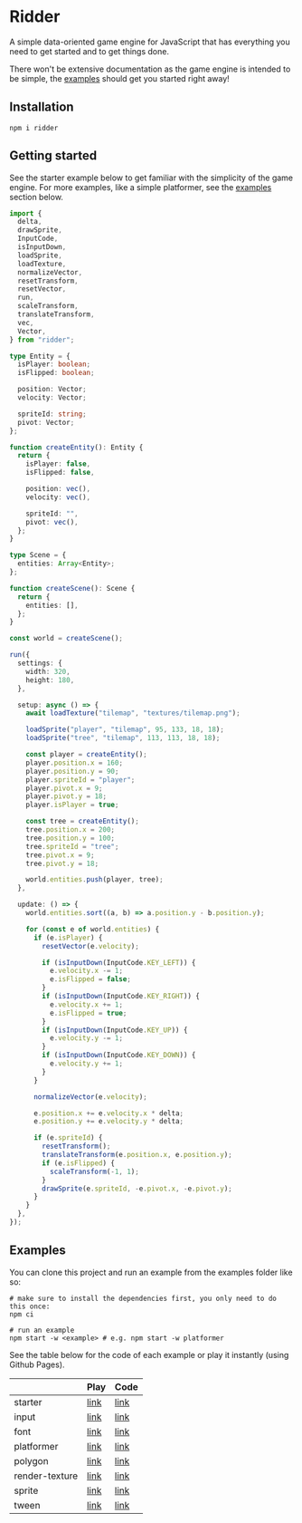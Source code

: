 # Ridder

A simple data-oriented game engine for JavaScript that has everything you need to get started and to get things done.

There won't be extensive documentation as the game engine is intended to be simple, the [examples](#examples) should get you started right away!

## Installation

```shell
npm i ridder
```

## Getting started

See the starter example below to get familiar with the simplicity of the game engine.
For more examples, like a simple platformer, see the [examples](#examples) section below.

```typescript
import {
  delta,
  drawSprite,
  InputCode,
  isInputDown,
  loadSprite,
  loadTexture,
  normalizeVector,
  resetTransform,
  resetVector,
  run,
  scaleTransform,
  translateTransform,
  vec,
  Vector,
} from "ridder";

type Entity = {
  isPlayer: boolean;
  isFlipped: boolean;

  position: Vector;
  velocity: Vector;

  spriteId: string;
  pivot: Vector;
};

function createEntity(): Entity {
  return {
    isPlayer: false,
    isFlipped: false,

    position: vec(),
    velocity: vec(),

    spriteId: "",
    pivot: vec(),
  };
}

type Scene = {
  entities: Array<Entity>;
};

function createScene(): Scene {
  return {
    entities: [],
  };
}

const world = createScene();

run({
  settings: {
    width: 320,
    height: 180,
  },

  setup: async () => {
    await loadTexture("tilemap", "textures/tilemap.png");

    loadSprite("player", "tilemap", 95, 133, 18, 18);
    loadSprite("tree", "tilemap", 113, 113, 18, 18);

    const player = createEntity();
    player.position.x = 160;
    player.position.y = 90;
    player.spriteId = "player";
    player.pivot.x = 9;
    player.pivot.y = 18;
    player.isPlayer = true;

    const tree = createEntity();
    tree.position.x = 200;
    tree.position.y = 100;
    tree.spriteId = "tree";
    tree.pivot.x = 9;
    tree.pivot.y = 18;

    world.entities.push(player, tree);
  },

  update: () => {
    world.entities.sort((a, b) => a.position.y - b.position.y);

    for (const e of world.entities) {
      if (e.isPlayer) {
        resetVector(e.velocity);

        if (isInputDown(InputCode.KEY_LEFT)) {
          e.velocity.x -= 1;
          e.isFlipped = false;
        }
        if (isInputDown(InputCode.KEY_RIGHT)) {
          e.velocity.x += 1;
          e.isFlipped = true;
        }
        if (isInputDown(InputCode.KEY_UP)) {
          e.velocity.y -= 1;
        }
        if (isInputDown(InputCode.KEY_DOWN)) {
          e.velocity.y += 1;
        }
      }

      normalizeVector(e.velocity);

      e.position.x += e.velocity.x * delta;
      e.position.y += e.velocity.y * delta;

      if (e.spriteId) {
        resetTransform();
        translateTransform(e.position.x, e.position.y);
        if (e.isFlipped) {
          scaleTransform(-1, 1);
        }
        drawSprite(e.spriteId, -e.pivot.x, -e.pivot.y);
      }
    }
  },
});
```

## Examples

You can clone this project and run an example from the examples folder like so:

```shell
# make sure to install the dependencies first, you only need to do this once:
npm ci

# run an example
npm start -w <example> # e.g. npm start -w platformer
```

See the table below for the code of each example or play it instantly (using Github Pages).

|                | Play                                                                       | Code                                     |
| -------------- | -------------------------------------------------------------------------- | ---------------------------------------- |
| starter        | [link](https://patrickswijgman.github.io/ridder/starter/index.html)        | [link](examples/starter/index.ts)        |
| input          | [link](https://patrickswijgman.github.io/ridder/input/index.html)          | [link](examples/input/index.ts)          |
| font           | [link](https://patrickswijgman.github.io/ridder/font/index.html)           | [link](examples/font/index.ts)           |
| platformer     | [link](https://patrickswijgman.github.io/ridder/platformer/index.html)     | [link](examples/platformer/index.ts)     |
| polygon        | [link](https://patrickswijgman.github.io/ridder/polygon/index.html)        | [link](examples/polygon/index.ts)        |
| render-texture | [link](https://patrickswijgman.github.io/ridder/render-texture/index.html) | [link](examples/render-texture/index.ts) |
| sprite         | [link](https://patrickswijgman.github.io/ridder/sprite/index.html)         | [link](examples/sprite/index.ts)         |
| tween          | [link](https://patrickswijgman.github.io/ridder/tween/index.html)          | [link](examples/tween/index.ts)          |
